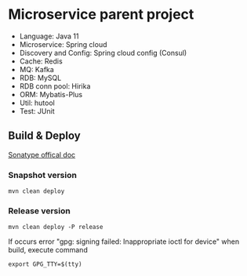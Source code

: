 # Microservice parent project
* Language: Java 11
* Microservice: Spring cloud
* Discovery and Config: Spring cloud config (Consul)
* Cache: Redis
* MQ: Kafka
* RDB: MySQL
* RDB conn pool: Hirika
* ORM: Mybatis-Plus
* Util: hutool
* Test: JUnit

## Build & Deploy
[Sonatype offical doc](https://central.sonatype.org/publish/publish-maven/)
### Snapshot version

```
mvn clean deploy
```
### Release version
```
mvn clean deploy -P release
```

If occurs error "gpg: signing failed: Inappropriate ioctl for device" when build, execute command
```
export GPG_TTY=$(tty)
```